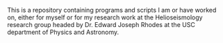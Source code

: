 This is a repository containing programs and scripts I am or have worked on,
either for myself or for my research work at the Helioseismology research group
headed by Dr. Edward Joseph Rhodes at the USC department of Physics and Astronomy.